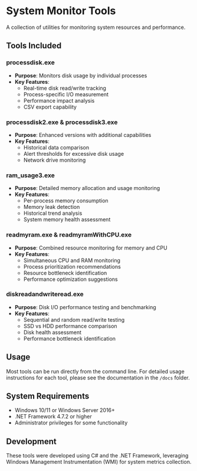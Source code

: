 # System Monitor Tools

A collection of utilities for monitoring system resources and performance.

## Tools Included

### processdisk.exe
- **Purpose**: Monitors disk usage by individual processes
- **Key Features**:
  - Real-time disk read/write tracking
  - Process-specific I/O measurement
  - Performance impact analysis
  - CSV export capability

### processdisk2.exe & processdisk3.exe
- **Purpose**: Enhanced versions with additional capabilities
- **Key Features**:
  - Historical data comparison
  - Alert thresholds for excessive disk usage
  - Network drive monitoring

### ram_usage3.exe
- **Purpose**: Detailed memory allocation and usage monitoring
- **Key Features**:
  - Per-process memory consumption
  - Memory leak detection
  - Historical trend analysis
  - System memory health assessment

### readmyram.exe & readmyramWithCPU.exe
- **Purpose**: Combined resource monitoring for memory and CPU
- **Key Features**:
  - Simultaneous CPU and RAM monitoring
  - Process prioritization recommendations
  - Resource bottleneck identification
  - Performance optimization suggestions

### diskreadandwriteread.exe
- **Purpose**: Disk I/O performance testing and benchmarking
- **Key Features**:
  - Sequential and random read/write testing
  - SSD vs HDD performance comparison
  - Disk health assessment
  - Performance bottleneck identification

## Usage

Most tools can be run directly from the command line. For detailed usage instructions for each tool, please see the documentation in the `/docs` folder.

## System Requirements

- Windows 10/11 or Windows Server 2016+
- .NET Framework 4.7.2 or higher
- Administrator privileges for some functionality

## Development

These tools were developed using C# and the .NET Framework, leveraging Windows Management Instrumentation (WMI) for system metrics collection.